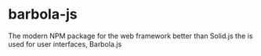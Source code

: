 # barbola-js
The modern NPM package for the web framework better than Solid.js the is used for user interfaces, Barbola.js
